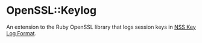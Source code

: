 OpenSSL::Keylog
===============

An extension to the Ruby OpenSSL library that logs session keys in [NSS Key Log Format][nss-format].

  [nss-format]: https://developer.mozilla.org/en-US/docs/Mozilla/Projects/NSS/Key_Log_Format
